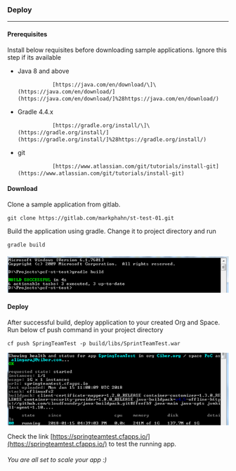 ### Deploy

---

#### Prerequisites

Install below requisites before downloading sample applications. Ignore this step if its available

* Java 8 and above

  ```
             [https://java.com/en/download/\]\(https://java.com/en/download/](https://java.com/en/download/]%28https://java.com/en/download/)
  ```

* Gradle 4.4.x

  ```
             [https://gradle.org/install/\]\(https://gradle.org/install/](https://gradle.org/install/]%28https://gradle.org/install/)
  ```

* git

  ```
             [https://www.atlassian.com/git/tutorials/install-git](https://www.atlassian.com/git/tutorials/install-git)
  ```

#### Download

Clone a sample application from gitlab.

```
git clone https://gitlab.com/markphahn/st-test-01.git
```

Build the application using gradle. Change it to project directory and run

```
gradle build
```

#### ![](/assets/build.png)

#### Deploy

After successful build, deploy application to your created Org and Space. Run below cf push command in your project directory

```
cf push SpringTeamTest -p build/libs/SprintTeamTest.war
```

![](/assets/deploy.png)

Check the link [https://springteamtest.cfapps.io/](https://springteamtest.cfapps.io/) to test the running app.

###### You are all set to scale your app :\)



